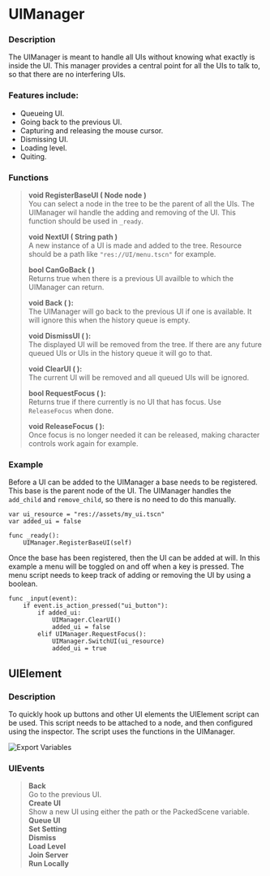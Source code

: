 # UIManager

### Description
The UIManager is meant to handle all UIs without knowing what exactly is inside the UI. This manager provides a central point for all the UIs to talk to, so that there are no interfering UIs.

### Features include:
* Queueing UI.
* Going back to the previous UI.
* Capturing and releasing the mouse cursor.
* Dismissing UI.
* Loading level.
* Quiting.

### Functions
> **void RegisterBaseUI ( Node node )**  
You can select a node in the tree to be the parent of all the UIs. The UIManager wil handle the adding and removing of the UI. This function should be used in ``_ready``.
>
> **void NextUI ( String path )**  
A new instance of a UI is made and added to the tree. Resource should be a path like ``"res://UI/menu.tscn"`` for example.
>
> **bool CanGoBack ( )**  
Returns true when there is a previous UI availble to which the UIManager can return.
>
> **void Back ( ):**  
The UIManager will go back to the previous UI if one is available. It will ignore this when the history queue is empty.
>
> **void DismissUI ( ):**  
The displayed UI will be removed from the tree. If there are any future queued UIs or UIs in the history queue it will go to that.
>
> **void ClearUI ( ):**  
The current UI will be removed and all queued UIs will be ignored.
>
> **bool RequestFocus ( ):**  
Returns true if there currently is no UI that has focus. Use ``ReleaseFocus`` when done.
>
> **void ReleaseFocus ( ):**  
Once focus is no longer needed it can be released, making character controls work again for example.


### Example

Before a UI can be added to the UIManager a base needs to be registered. This base is the parent node of the UI. The UIManager handles the ``add_child`` and ``remove_child``, so there is no need to do this manually.

```gdscript
var ui_resource = "res://assets/my_ui.tscn"
var added_ui = false

func _ready():
	UIManager.RegisterBaseUI(self)
```

Once the base has been registered, then the UI can be added at will. In this example a menu will be toggled on and off when a key is pressed. The menu script needs to keep track of adding or removing the UI by using a boolean.

```gdscript
func _input(event):
	if event.is_action_pressed("ui_button"):
		if added_ui:
			UIManager.ClearUI()
			added_ui = false
		elif UIManager.RequestFocus():
			UIManager.SwitchUI(ui_resource)
			added_ui = true
```

## UIElement

### Description
To quickly hook up buttons and other UI elements the UIElement script can be used. This script needs to be attached to a node, and then configured using the inspector. The script uses the functions in the UIManager.

![Export Variables](/ui_element_export.png)

### UIEvents

> **Back**  
Go to the previous UI.  
> **Create UI**  
Show a new UI using either the path or the PackedScene variable.  
> **Queue UI**  
> **Set Setting**  
> **Dismiss**  
> **Load Level**  
> **Join Server**  
> **Run Locally**  
